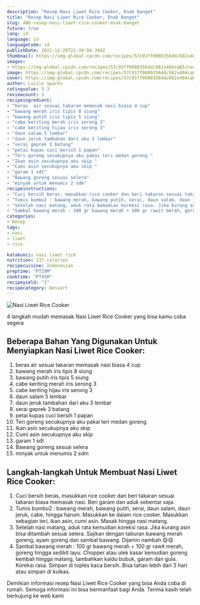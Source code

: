 ```yaml
---
description: "Resep Nasi Liwet Rice Cooker, Enak Banget"
title: "Resep Nasi Liwet Rice Cooker, Enak Banget"
slug: 406-resep-nasi-liwet-rice-cooker-enak-banget
future: true
lang: id
language: id
languageCode: id
publishDate: 2021-12-20T21:34:04.344Z 
thumbnail: https://img-global.cpcdn.com/recipes/57c91ff0080356dd/682x484cq65/nasi-liwet-rice-cooker-foto-resep-utama.png
images:
- https://img-global.cpcdn.com/recipes/57c91ff0080356dd/682x484cq65/nasi-liwet-rice-cooker-foto-resep-utama.png
image: https://img-global.cpcdn.com/recipes/57c91ff0080356dd/682x484cq65/nasi-liwet-rice-cooker-foto-resep-utama.png
cover: https://img-global.cpcdn.com/recipes/57c91ff0080356dd/682x484cq65/nasi-liwet-rice-cooker-foto-resep-utama.png
author: Lucile Sparks
ratingvalue: 3.3
reviewcount: 3
recipeingredient:
- "beras  air sesuai takaran memasak nasi biasa 4 cup"
- "bawang merah iris tipis 8 siung"
- "bawang putih iris tipis 5 siung"
- "cabe keriting merah iris serong 3"
- "cabe keriting hijau iris serong 3"
- "daun salam 5 lembar"
- "daun jeruk tambahan dari aku 3 lembar"
- "serai geprek 3 batang"
- "petai kupas cuci bersih 1 papan"
- "Teri goreng secukupnya aku pakai teri medan goreng "
- "Ikan asin secukupnya aku skip "
- "Cumi asin secukupnya aku skip "
- "garam 1 sdt"
- "Bawang goreng sesuai selera"
- "minyak untuk menumis 2 sdm"
recipeinstructions:
- "Cuci bersih beras, masukkan rice cooker dan beri takaran sesuai takaran biasa memasak nasi. Beri garam dan aduk sebentar saja."
- "Tumis bumbu2 : bawang merah, bawang putih, serai, daun salam, daun jeruk, cabe, hingga harum. Masukkan ke dalam rice cooker. Masukkan sebagian teri, ikan asin, cumi asin. Masak hingga nasi matang."
- "Setelah nasi matang, aduk rata kemudian koreksi rasa. Jika kurang asin bisa ditambah sesuai selera. Sajikan dengan taburan bawang merah goreng, ayam goreng dan sambal bawang. Dijamin nambah 😋😋"
- "Sambal bawang merah : 100 gr bawang merah + 100 gr rawit merah, goreng hingga sedikit layu. Chopper atau ulek kasar kemudian goreng kembali hingga matang, tambahkan kaldu bubuk, garam dan gula. Koreksi rasa. Simpan di toples kaca bersih. Bisa tahan lebih dari 3 hari atau simpan di kulkas."
categories:
- Resep
tags:
- nasi
- liwet
- rice

katakunci: nasi liwet rice 
nutrition: 137 calories
recipecuisine: Indonesian
preptime: "PT29M"
cooktime: "PT45M"
recipeyield: "1"
recipecategory: Dessert
---
```



![Nasi Liwet Rice Cooker](https://img-global.cpcdn.com/recipes/57c91ff0080356dd/682x484cq65/nasi-liwet-rice-cooker-foto-resep-utama.png)

4 langkah mudah memasak  Nasi Liwet Rice Cooker yang bisa kamu coba segera

<!--inarticleads1-->

## Beberapa Bahan Yang Digunakan Untuk Menyiapkan Nasi Liwet Rice Cooker:

1. beras  air sesuai takaran memasak nasi biasa 4 cup
1. bawang merah iris tipis 8 siung
1. bawang putih iris tipis 5 siung
1. cabe keriting merah iris serong 3
1. cabe keriting hijau iris serong 3
1. daun salam 5 lembar
1. daun jeruk tambahan dari aku 3 lembar
1. serai geprek 3 batang
1. petai kupas cuci bersih 1 papan
1. Teri goreng secukupnya aku pakai teri medan goreng 
1. Ikan asin secukupnya aku skip 
1. Cumi asin secukupnya aku skip 
1. garam 1 sdt
1. Bawang goreng sesuai selera
1. minyak untuk menumis 2 sdm



<!--inarticleads2-->

## Langkah-langkah Untuk Membuat Nasi Liwet Rice Cooker:

1. Cuci bersih beras, masukkan rice cooker dan beri takaran sesuai takaran biasa memasak nasi. Beri garam dan aduk sebentar saja.
1. Tumis bumbu2 : bawang merah, bawang putih, serai, daun salam, daun jeruk, cabe, hingga harum. Masukkan ke dalam rice cooker. Masukkan sebagian teri, ikan asin, cumi asin. Masak hingga nasi matang.
1. Setelah nasi matang, aduk rata kemudian koreksi rasa. Jika kurang asin bisa ditambah sesuai selera. Sajikan dengan taburan bawang merah goreng, ayam goreng dan sambal bawang. Dijamin nambah 😋😋
1. Sambal bawang merah : 100 gr bawang merah + 100 gr rawit merah, goreng hingga sedikit layu. Chopper atau ulek kasar kemudian goreng kembali hingga matang, tambahkan kaldu bubuk, garam dan gula. Koreksi rasa. Simpan di toples kaca bersih. Bisa tahan lebih dari 3 hari atau simpan di kulkas.




Demikian informasi  resep Nasi Liwet Rice Cooker   yang bisa Anda coba di rumah. Semoga informasi ini bisa bermanfaat bagi Anda. Terima kasih telah berkujung ke web kami
